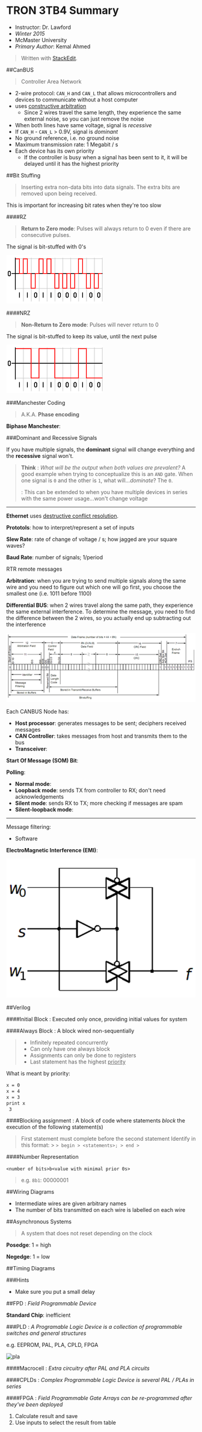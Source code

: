 TRON 3TB4 Summary
=================

* Instructor: Dr. Lawford 
* *Winter 2015*
* McMaster University
* *Primary Author*: Kemal Ahmed
> Written with [StackEdit](https://stackedit.io/).

##CanBUS

> Controller Area Network

* 2-wire protocol: `CAN_H` and `CAN_L` that allows microcontrollers and devices to communicate without a host computer
* uses <ins>constructive arbitration</ins>
	*  Since 2 wires travel the same length, they experience the same external noise, so you can just remove the noise 
* When both lines have same voltage, signal is *recessive*
* If `CAN_H` - `CAN_L` > 0.9V, signal is *dominant*
* No ground reference, i.e. no ground noise
* Maximum transmission rate: 1 Megabit / s
* Each device has its own priority
  * If the controller is busy when a signal has been sent to it, it will be delayed until it has the highest priority

##Bit Stuffing
> Inserting extra non-data bits into data signals. The extra bits are removed upon being received.
 
This is important for increasing bit rates when they're too slow 

####RZ
> **Return to Zero mode**:
> Pulses will always return to 0 even if there are consecutive pulses. 

The signal is bit-stuffed with 0's

![consecutive pulses](images/rzcode.png)

####NRZ
> **Non-Return to Zero mode**:
> Pulses will never return to 0

The signal is bit-stuffed to keep its value, until the next pulse

![consecutive pulses](images/nrzcode.png)

###Manchester Coding
> A.K.A. **Phase encoding**

**Biphase Manchester**:

###Dominant and Recessive Signals

If you have multiple signals, the **dominant** signal will change everything and the **recessive** signal won't.

> **Think**
> : *What will be the output when both values are prevalent?* A good example when trying to conceptualize this is an `AND` gate. When one signal is `0` and the other is `1`, what will...*dominate*? The `0`.
> 
> : This can be extended to when you have multiple devices in series with the same power usage...won't change voltage 

---------------------

**Ethernet** uses <ins>destructive conflict resolution</ins>.

**Prototols**: how to interpret/represent a set of inputs

**Slew Rate**: rate of change of voltage / s; how jagged are your square waves?

**Baud Rate**: number of signals; 1/period

RTR remote messages

**Arbitration**: when you are trying to send multiple signals along the same wire and you need to figure out which one will go first, you choose the smallest one (i.e. 1011 before 1100)

**Differential BUS**: when 2 wires travel along the same path, they experience the same external interference. To determine the message, you need to find the difference between the 2 wires, so you actually end up subtracting out the interference

![CAN Data frame](images/can_data_frame.png)

Each CANBUS Node has:

* **Host processor**: generates messages to be sent; deciphers received messages
* **CAN Controller**: takes messages from host and transmits them to the bus
* **Transceiver**:

**Start Of Message (SOM) Bit**:

**Polling**: 

* **Normal mode**: 
* **Loopback mode**: sends TX from controller to RX; don't need acknowledgements
* **Silent mode**: sends RX to TX; more checking if messages are spam
* **Silent-loopback mode**: 

----

Message filtering:

* Software

**ElectroMagnetic Interference (EMI)**:

![Transmission Gate Multiplexor](images/tgate_mux.png)

##Verilog

####Initial Block
: Executed only once, providing initial values for system

####Always Block
: A block wired non-sequentially
> * Infinitely repeated concurrently
> * Can only have one always block
> * Assignments can only be done to registers
> * Last statement has the highest <ins>priority</ins>

What is meant by priority:

	x = 0
	x = 4
	x = 3
	print x
	 3

####Blocking assignment
: A block of code where statements *block* the execution of the following statement(s)
> First statement must complete before the second statement
> Identify in this format:
	> ```
	> begin
	> <statements>;
	> end
	> ```

####Number Representation

`<number of bits>b<value with minimal prior 0s>`

> e.g.
> `8b1`: 00000001

##Wiring Diagrams

* Intermediate wires are given arbitrary names
* The number of bits transmitted on each wire is labelled on each wire

##Asynchronous Systems
> A system that does not reset depending on the clock

**Posedge**: 1 = high

**Negedge**: 1 = low 

##Timing Diagrams

###Hints

* Make sure you put a small delay

##FPD
: *Field Programmable Device*

**Standard Chip**: inefficient

###PLD
: *A Programable Logic Device is a collection of programmable switches and general structures*

e.g. EEPROM, PAL, PLA, CPLD, FPGA

![pla](images/pla.png)

####Macrocell
: *Extra circuitry after PAL and PLA circuits*

####CPLDs
: *Complex Programmable Logic Device is several PAL / PLAs in series*

####FPGA
: *Field Programmable Gate Arrays can be re-programmed after they've been deployed*

1. Calculate result and save
2. Use inputs to select the result from table